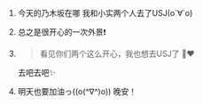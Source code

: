 1. 今天的乃木坂在哪 我和小实两个人去了USJ(о´∀`о)

2. 总之是很开心的一次外景❗

3. > 看见你们两个这么开心，我也想去USJ了 👼❤

   去吧去吧✨

4. 明天也要加油っ((o(^∇^)o)) 晚安！